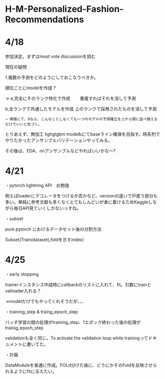 # H-M-Personalized-Fashion-Recommendations


# 4/18
参加決定。まずはmost vote discussionを読む

現在の疑問

1.複数の予測をどのようにしておこなうべきか。

順位ごとにmodelを作成 ?

→ a,完全にそのランク特化で作成
　　重複すればそれを消して予測
  　
  
  b,全ランクで共通したモデルを作成
    上のランクで採用されたものを消して予測
    
    → 帰路にて、bなら、こんなことしなくても一つのモデルの予測確立を上から順に並べ替えるだけでいいと気づく。
    
 
とりあえず、無加工 lighgtgbm modelbにてbaseライン確保を目指す。時系列でやりたかったアンサンブルバリデーションやってみる。

その後は、EDA、nnアンサンブルなどやればいいかな～?
   


# 4/21

・pytorch lightning API　お勉強

例えばloaderにデコレータをつけるか否かなど、versionの違いで戸惑う部分も多い。単純に参考文献も多くなくとてもしんどいが身に着けるためKaggleしながら毎日API見ていくしかないっすね。

・subset

pure pytorch におけるデータセット後の分割方法

Subset(Train(dataset),foldを示すindex)



# 4/25

・early stopping

trainerインスタンス作成時にcallbackのリストに入れて、fit。引数にtrainとvalloader入れる？

→modelだけでもやってくれそうだが、、、


・training_step & traing_epoch_step

バッチ学習の間の処理がtraining_step、1エポック終わった後の処理がtrainig_epoch_step

validationも全く同じ。To activate the validation loop while trainingってドキュメントに書いてた。




・計画

DataModuleを普通に作成。FOLd分けた後に、どうにかそのFoldを反映させられるようにfitに与えたい。
